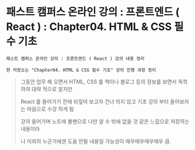 # 패스트 캠퍼스 온라인 강의 : 프론트엔드 ( React ) : Chapter04. HTML & CSS 필수 기초

```
패스트 캠퍼스 온라인 강의 : 프론트엔드 ( React ) 강의 내용 정리

현 저장소는 "Chapter04. HTML & CSS 필수 기초" 강의 진행 과정 정리
```

> 그동안 업무 해 오면서 HTML, CSS 를 책이나 블로그 등의 정보를 보면서 독학하여 대략 적으로 알지만
> 
> React 를 들어가기 전에 되짚어 보고자 건너 띄지 않고 기초 강의 부터 들어보자는 마음으로 수강 하게 됨
>
> 강의 들어가며 노트에 볼펜으로 나만 알 수 밖에 없을 것 같은 느낌으로 저장하는 내용이라
>
> 나 이외의 누군가에겐 도움 안될 내용일 가능성이 매우매우매우매우 큼.